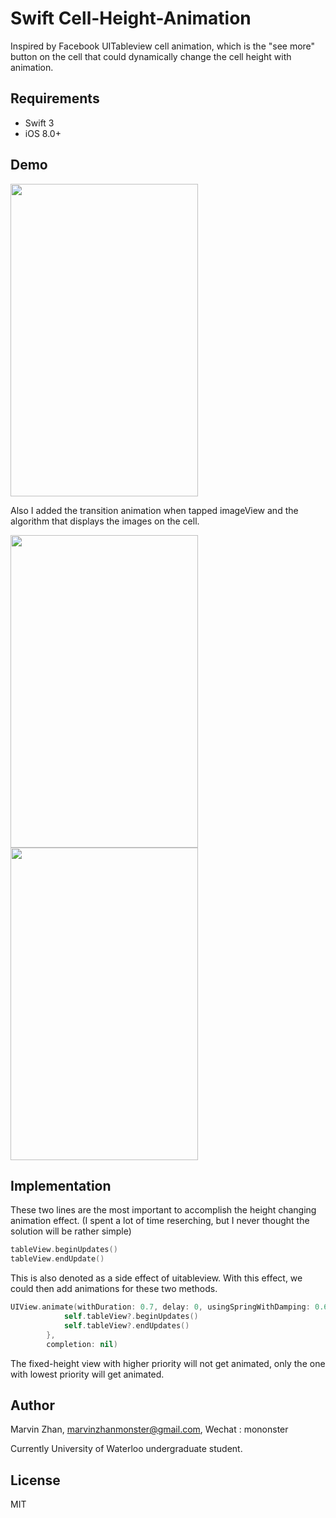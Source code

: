 # Swift Cell-Height-Animation
Inspired by Facebook UITableview cell animation, which is the "see more" button on the cell that could dynamically change the cell height with animation.

## Requirements
- Swift 3
- iOS 8.0+

## Demo
<img src="https://raw.githubusercontent.com/Mononster/SwiftCellContentHeightAnimation/master/gif/seeMore.gif" width="300" height="500">

Also I added the transition animation when tapped imageView and the algorithm that displays the images on the cell.

<img src="https://raw.githubusercontent.com/Mononster/SwiftCellContentHeightAnimation/master/gif/tapAnimation.gif" width="300" height="500"> <img src="https://raw.githubusercontent.com/Mononster/SwiftCellContentHeightAnimation/master/gif/scroll.gif" width="300" height="500">

## Implementation

These two lines are the most important to accomplish the height changing animation effect. (I spent a lot of time reserching, but I never thought the solution will be rather simple)

``` Swift
tableView.beginUpdates()
tableView.endUpdate()
```

This is also denoted as a side effect of uitableview.
With this effect, we could then add animations for these two methods.

``` Swift
UIView.animate(withDuration: 0.7, delay: 0, usingSpringWithDamping: 0.6, initialSpringVelocity: 0.3, animations: {
            self.tableView?.beginUpdates()
            self.tableView?.endUpdates()
        }, 
        completion: nil)
```
 
The fixed-height view with higher priority will not get animated, only the one with lowest priority will get animated.
## Author

Marvin Zhan, marvinzhanmonster@gmail.com, Wechat : mononster

Currently University of Waterloo undergraduate student.

## License

MIT

